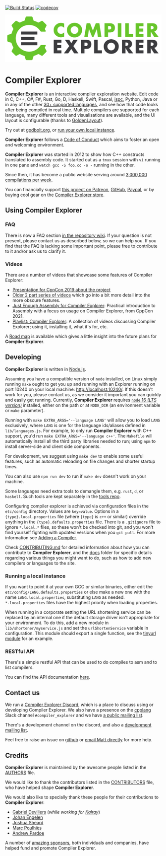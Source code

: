 [![Build Status](https://github.com/compiler-explorer/compiler-explorer/workflows/Compiler%20Explorer/badge.svg)](https://github.com/compiler-explorer/compiler-explorer/actions?query=workflow%3A%22Compiler+Explorer%22)
[![codecov](https://codecov.io/gh/compiler-explorer/compiler-explorer/branch/main/graph/badge.svg)](https://codecov.io/gh/compiler-explorer/compiler-explorer)

![Compiler Explorer](views/resources/site-logo.svg)

# Compiler Explorer

**Compiler Explorer** is an interactive compiler exploration website. Edit code in C, C++, C#, F#, Rust, Go, D, Haskell, Swift, Pascal, [ispc](https://ispc.github.io/), Python, Java
 or in any of the other [30+ supported languages](https://godbolt.org/api/languages), and see how that code looks after being compiled in real time.
 Multiple compilers are supported for each language, many different tools and visualisations are available, and the UI layout
 is configurable (thanks to [GoldenLayout](https://www.golden-layout.com/)).

Try out at [godbolt.org](https://godbolt.org), or [run your own local instance](#running-a-local-instance).

**Compiler Explorer** follows a [Code of Conduct](CODE_OF_CONDUCT.md) which
 aims to foster an open and welcoming environment.

**Compiler Explorer** was started in 2012 to show how C++ constructs translated to assembly code. It started out as a
 `tmux` session with `vi` running in one pane and `watch gcc -S foo.cc -o -` running in the other.

Since then, it has become a public website serving around [3,000,000 compilations per week](https://www.stathat.com/cards/Tk5csAWI0O7x).

You can financially support [this project on Patreon](https://patreon.com/mattgodbolt),
[GitHub](https://github.com/sponsors/mattgodbolt/), [Paypal](https://www.paypal.com/cgi-bin/webscr?cmd=_donations&business=KQWQZ7GPY2GZ6&item_name=Compiler+Explorer+development&currency_code=USD&source=url), or by
buying cool gear on the [Compiler Explorer store](https://shop.spreadshirt.com/compiler-explorer/).

## Using Compiler Explorer

### FAQ

There is now a FAQ section [in the repository wiki](https://github.com/compiler-explorer/compiler-explorer/wiki/FAQ).
 If your question is not present, please contact us as described below, so we can help you.
 If you find that the FAQ is lacking some important point, please free to contribute to it and/or ask us to clarify it.

### Videos

There are a number of videos that showcase some features of Compiler Explorer:

* [Presentation for CppCon 2019 about the project](https://www.youtube.com/watch?v=kIoZDUd5DKw)
* [Older 2 part series of videos](https://www.youtube.com/watch?v=4_HL3PH4wDg) which go into a bit more detail
 into the more obscure features.
* [Just Enough Assembly for Compiler Explorer](https://youtu.be/QLolzolunJ4): Practical introduction to Assembly with a focus on usage on Compiler Explorer, from CppCon 2021.
* [Playlist: Compiler Explorer](https://www.youtube.com/playlist?list=PL2HVqYf7If8dNYVN6ayjB06FPyhHCcnhG): A collection of videos discussing Compiler Explorer; using it, installing it, what it's for, etc.

A [Road map](docs/Roadmap.md) is available which gives a little insight into
the future plans for **Compiler Explorer**.

## Developing

**Compiler Explorer** is written in [Node.js](https://nodejs.org/).

Assuming you have a compatible version of `node` installed, on Linux simply running
 `make` ought to get you up and running with an Explorer running on port 10240
 on your local machine: [http://localhost:10240/](http://localhost:10240/). If this doesn't work for you, please contact
 us, as we consider it important you can quickly and easily get running.
 Currently, **Compiler Explorer**
 requires [`node` 16 _(LTS version)_](CONTRIBUTING.md#node-version) installed, either on the path or at `NODE_DIR`
 (an environment variable or `make` parameter).

Running with `make EXTRA_ARGS='--language LANG'` will allow you to load
 `LANG` exclusively, where `LANG` is one for the language ids/aliases defined
 in `lib/languages.js`. For example, to only run **Compiler Explorer** with C++ support, you'd run
 `make EXTRA_ARGS='--language c++'`. The `Makefile` will automatically install all the
 third party libraries needed to run; using `npm` to install server-side and
 client side components.

For development, we suggest using `make dev` to enable some useful features,
 such as automatic reloading on file changes and shorter startup times.

You can also use `npm run dev` to run if `make dev` doesn't work on your machine.

Some languages need extra tools to demangle them, e.g. `rust`, `d`, or `haskell`.
 Such tools are kept separately in the
 [tools repo](https://github.com/compiler-explorer/compiler-explorer-tools).

Configuring compiler explorer is achieved via configuration files in the `etc/config` directory. Values are
 `key=value`. Options in a `{type}.local.properties` file (where `{type}` is `c++` or similar) override anything in the
 `{type}.defaults.properties` file. There is a `.gitignore` file to ignore `*.local.*` files, so these won't be checked
 into git, and you won't find yourself fighting with updated versions when you `git pull`. For more information see
 [Adding a Compiler](docs/AddingACompiler.md).

Check [CONTRIBUTING.md](./CONTRIBUTING.md) for detailed information about how you can contribute to **Compiler Explorer**,
 and the [docs](./docs) folder for specific details regarding various things you might want to do,
 such as how to add new compilers or languages to the site.

### Running a local instance

If you want to point it at your own GCC or similar binaries, either edit the
 `etc/config/LANG.defaults.properties` or else make a new one with
 the name `LANG.local.properties`, substituting `LANG` as needed.
 `*.local.properties` files have the highest priority when loading properties.

When running in a corporate setting the URL shortening service can be replaced
 by an internal one if the default storage driver isn't appropriate for your
 environment. To do this, add a new module in `lib/shortener/myservice.js` and
 set the `urlShortenService` variable in configuration. This module should
 export a single function, see the [tinyurl module](lib/shortener/tinyurl.js)
 for an example.

### RESTful API

There's a simple restful API that can be used to do compiles to asm and to
 list compilers. 

You can find the API documentation [here](docs/API.md).

## Contact us

We run a [Compiler Explorer Discord](https://discord.gg/B5WacA7), which is a place to discuss using or developing
Compiler Explorer. We also have a presence on the [cpplang](https://cppalliance.org/slack/) Slack channel
`#compiler_explorer` and we have [a public mailing list](https://groups.google.com/forum/#!forum/compiler-explorer-discussion).

There's a development channel on the discord, and also a
[development mailing list](https://groups.google.com/forum/#!forum/compiler-explorer-development).

Feel free to raise an issue on [github](https://github.com/compiler-explorer/compiler-explorer/issues) or
[email Matt directly](mailto:matt@godbolt.org) for more help.

## Credits

**Compiler Explorer** is maintained by the awesome people listed in the
 [AUTHORS](AUTHORS.md) file.

We would like to thank the contributors listed in the
 [CONTRIBUTORS](CONTRIBUTORS.md) file, who have helped shape **Compiler Explorer**.

We would also like to specially thank these people for their contributions to
 **Compiler Explorer**:
- [Gabriel Devillers](https://github.com/voxelf)
 (_while working for [Kalray](http://www.kalrayinc.com/)_)
- [Johan Engelen](https://github.com/JohanEngelen)
- [Joshua Sheard](https://github.com/jsheard)
- [Marc Poulhiès](https://github.com/dkm)
- [Andrew Pardoe](https://github.com/AndrewPardoe)

A number of [amazing sponsors](https://godbolt.org/#sponsors), both individuals and companies, have helped fund and
 promote Compiler Explorer.
